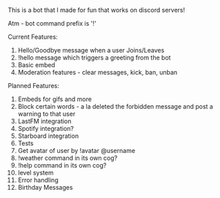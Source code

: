 This is a bot that I made for fun that works on discord servers!

Atm - bot command prefix is '!'

Current Features: 
1. Hello/Goodbye message when a user Joins/Leaves 
2. !hello message which triggers a greeting from the bot 
3. Basic embed 
4. Moderation features - clear messages, kick, ban, unban


Planned Features:
1. Embeds for gifs and more
2. Block certain words - a la deleted the forbidden message and post a warning to that user 
3. LastFM integration
4. Spotify integration? 
5. Starboard integration
6. Tests
7. Get avatar of user by !avatar @username
8. !weather command in its own cog?
9. !help command in its own cog?
10. level system
11. Error handling
12. Birthday Messages